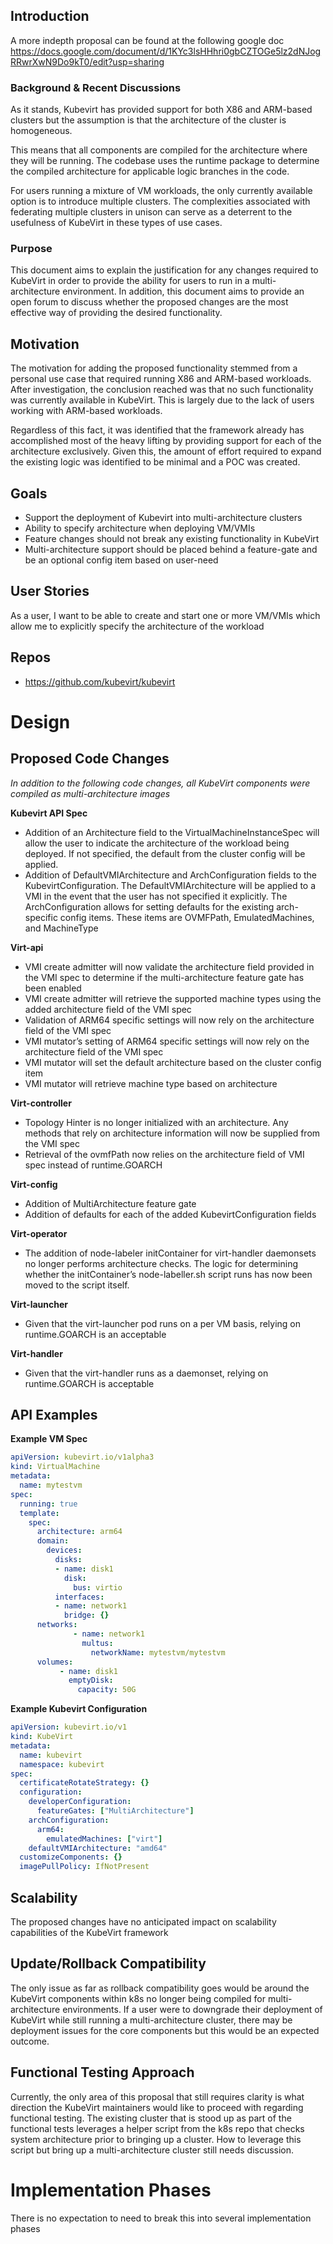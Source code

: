 ## Introduction

A more indepth proposal can be found at the following google doc https://docs.google.com/document/d/1KYc3lsHHhri0gbCZTOGe5lz2dNJogRRwrXwN9Do9kT0/edit?usp=sharing

### Background & Recent Discussions
As it stands, Kubevirt has provided support for both X86 and ARM-based clusters but the assumption is that the architecture of the cluster is homogeneous. 

This means that all components are compiled for the architecture where they will be running. The codebase uses the runtime package to determine the compiled architecture for applicable logic branches in the code. 

For users running a mixture of VM workloads, the only currently available option is to introduce multiple clusters. The complexities associated with federating multiple clusters in unison can serve as a deterrent to the usefulness of KubeVirt in these types of use cases.

### Purpose 
This document aims to explain the justification for any changes required to KubeVirt in order to provide the ability for users to run in a multi-architecture environment.  In addition, this document aims to provide an open forum to discuss whether the proposed changes are the most effective way of providing the desired functionality.

## Motivation

The motivation for adding the proposed functionality stemmed from a personal use case that required running X86 and ARM-based workloads. After investigation, the conclusion reached was that no such functionality was currently available in KubeVirt. This is largely due to the lack of users working with ARM-based workloads. 

Regardless of this fact, it was identified that the framework already has accomplished most of the heavy lifting by providing support for each of the architecture exclusively. Given this, the amount of effort required to expand the existing logic was identified to be minimal and a POC was created. 

## Goals

- Support the deployment of Kubevirt into multi-architecture clusters
- Ability to specify architecture when deploying VM/VMIs 
- Feature changes should not break any existing functionality in KubeVirt
- Multi-architecture support should be placed behind a feature-gate and be an optional config item based on user-need

## User Stories

As a user, I want to be able to create and start one or more VM/VMIs which allow me to explicitly specify the architecture of the workload

## Repos
 - https://github.com/kubevirt/kubevirt

# Design

## Proposed Code Changes

*In addition to the following code changes, all KubeVirt components were compiled as multi-architecture images*

**Kubevirt API Spec**

- Addition of an Architecture field to the VirtualMachineInstanceSpec will allow the user to indicate the architecture of the workload being deployed. If not specified, the default from the cluster config will be applied.
- Addition of DefaultVMIArchitecture and ArchConfiguration fields to the KubevirtConfiguration. The DefaultVMIArchitecture will be applied to a VMI in the event that the user has not specified it explicitly. The ArchConfiguration allows for setting defaults for the existing arch-specific config items. These items are OVMFPath, EmulatedMachines, and MachineType

**Virt-api**

- VMI create admitter will now validate the architecture field provided in the VMI spec to determine if the multi-architecture feature gate has been enabled
- VMI create admitter will retrieve the supported machine types using the added architecture field of the VMI spec
- Validation of ARM64 specific settings will now rely on the architecture field of the VMI spec
- VMI mutator’s setting of ARM64 specific settings will now rely on the architecture field of the VMI spec
- VMI mutator will set the default architecture based on the cluster config item
- VMI mutator will retrieve machine type based on architecture

**Virt-controller**

- Topology Hinter is no longer initialized with an architecture. Any methods that rely on architecture information will now be supplied from the VMI spec
- Retrieval of the ovmfPath now relies on the architecture field of VMI spec instead of runtime.GOARCH

**Virt-config**

- Addition of MultiArchitecture feature gate 
- Addition of defaults for each of the added KubevirtConfiguration fields
 
**Virt-operator**

- The addition of node-labeler initContainer for virt-handler daemonsets no longer performs architecture checks. The logic for determining whether the initContainer’s node-labeller.sh script runs has now been moved to the script itself.

**Virt-launcher**

- Given that the virt-launcher pod runs on a per VM basis, relying on runtime.GOARCH is an acceptable

**Virt-handler**

- Given that the virt-handler runs as a daemonset, relying on runtime.GOARCH is acceptable


## API Examples

**Example VM Spec**

```yaml
apiVersion: kubevirt.io/v1alpha3
kind: VirtualMachine
metadata:
  name: mytestvm
spec:
  running: true
  template:
    spec:
      architecture: arm64
      domain:
        devices:
          disks:
          - name: disk1
            disk:
              bus: virtio
          interfaces:
          - name: network1
            bridge: {}
      networks:
              - name: network1
                multus:
                  networkName: mytestvm/mytestvm
      volumes:
           - name: disk1
             emptyDisk:
               capacity: 50G
```

**Example Kubevirt Configuration**

```yaml	
apiVersion: kubevirt.io/v1
kind: KubeVirt
metadata:
  name: kubevirt
  namespace: kubevirt
spec:
  certificateRotateStrategy: {}
  configuration:
    developerConfiguration:
      featureGates: ["MultiArchitecture"]
    archConfiguration:
      arm64:
        emulatedMachines: ["virt"]
    defaultVMIArchitecture: "amd64"
  customizeComponents: {}
  imagePullPolicy: IfNotPresent
```

## Scalability

The proposed changes have no anticipated impact on scalability capabilities of the KubeVirt framework


## Update/Rollback Compatibility

The only issue as far as rollback compatibility goes would be around the KubeVirt components within k8s no longer being compiled for multi-architecture environments. If a user were to downgrade their deployment of KubeVirt while still running a multi-architecture cluster, there may be deployment issues for the core components but this would be an expected outcome. 

## Functional Testing Approach

Currently, the only area of this proposal that still requires clarity is what direction the KubeVirt maintainers would like to proceed with regarding functional testing. The existing cluster that is stood up as part of the functional tests leverages a helper script from the k8s repo that checks system architecture prior to bringing up a cluster. How to leverage this script but bring up a multi-architecture cluster still needs discussion.

# Implementation Phases

There is no expectation to need to break this into several implementation phases